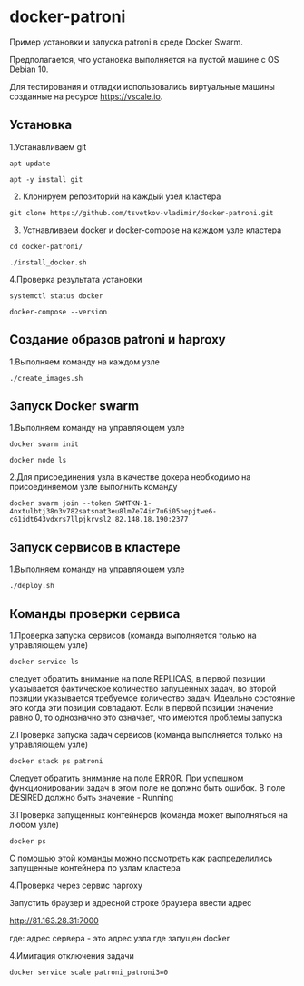 # docker-patroni

Пример установки и запуска patroni в среде Docker Swarm.

Предполагается, что установка выполняется на пустой машине с OS Debian 10.

Для тестирования и отладки использовались виртуальные машины созданные на ресурсе https://vscale.io.

## **Установка**

1.Устанавливаем git

`apt update`

`apt -y install git`

2. Клонируем репозиторий на каждый узел кластера

`git clone https://github.com/tsvetkov-vladimir/docker-patroni.git`

3. Устнавливаем docker и docker-compose на каждом узле кластера

`cd docker-patroni/`

`./install_docker.sh`

4.Проверка результата установки

`systemctl status docker`

`docker-compose --version`

## **Создание образов patroni и haproxy**

1.Выполняем команду на каждом узле

`./create_images.sh`

## **Запуск Docker swarm**

1.Выполняем команду на управляющем узле

`docker swarm init`

`docker node ls`

2.Для присоединения узла в качестве докера необходимо на присоединяемом узле выполнить команду

`docker swarm join --token SWMTKN-1-4nxtulbtj38n3v782satsnat3eu8lm7e74ir7u6i05nepjtwe6-c61idt643vdxrs7llpjkrvsl2 82.148.18.190:2377`

## **Запуск сервисов в кластере**

1.Выполняем команду на управляющем узле

`./deploy.sh`

## **Команды проверки сервиса**

1.Проверка запуска сервисов (команда выполняется только на управляющем узле)

`docker service ls`

следует обратить внимание на поле REPLICAS,
в первой позиции указывается фактическое количество запущенных задач,
во второй позиции указывается требуемое количество задач.
Идеально состояние это когда эти позиции совпадают.
Если в первой позиции значение равно 0, то однозначно это означает,
что имеются проблемы запуска

2.Проверка запуска задач сервисов (команда выполняется только на управляющем узле)

`docker stack ps patroni`

Следует обратить внимание на поле ERROR. При успешном функционировании задач
в этом поле не должно быть ошибок.
В поле DESIRED должно быть значение - Running

3.Проверка запущенных контейнеров (команда может выполняться на любом узле)

`docker ps`

С помощью этой команды можно посмотреть как распределились запущенные контейнера по узлам кластера

4.Проверка через сервис haproxy

Запустить браузер и адресной строке браузера ввести адрес

http://81.163.28.31:7000

где: адрес сервера - это адрес узла где запущен docker

4.Имитация отключения задачи

`docker service scale patroni_patroni3=0`